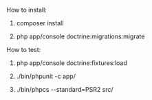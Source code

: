 How to install:

1. composer install

2. php app/console doctrine:migrations:migrate

How to test:

1. php app/console doctrine:fixtures:load

2. ./bin/phpunit -c app/

3. ./bin/phpcs --standard=PSR2 src/